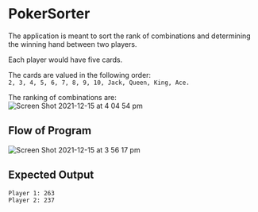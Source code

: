 # PokerSorter

The application is meant to sort the rank of combinations and determining the winning hand between two players.

Each player would have five cards.

The cards are valued in the following order:<br>
```2, 3, 4, 5, 6, 7, 8, 9, 10, Jack, Queen, King, Ace.```

The ranking of combinations are:<br>
![Screen Shot 2021-12-15 at 4 04 54 pm](https://user-images.githubusercontent.com/34329523/146126680-b8e96ea9-ed26-4b09-b76f-c0b133408b0a.png)

## Flow of Program
![Screen Shot 2021-12-15 at 3 56 17 pm](https://user-images.githubusercontent.com/34329523/146126198-c14c9481-63f7-48d9-9d8d-f437b197a683.png)

## Expected Output
```
Player 1: 263
Player 2: 237
```
